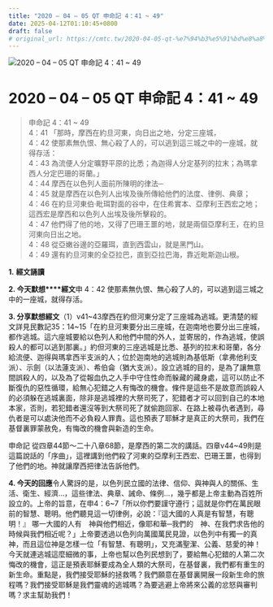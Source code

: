 ```yaml
---
title: "2020 – 04 – 05 QT 申命記 4：41 ~ 49"
date: 2025-04-12T01:10:45+0800
draft: false
# original_url: https://cmtc.tw/2020-04-05-qt-%e7%94%b3%e5%91%bd%e8%a8%98-4%ef%bc%9a41-49
---
```


![2020 – 04 – 05 QT 申命記 4：41 ~ 49](/images/qt.jpg   "2020 – 04 – 05 QT 申命記 4：41 ~ 49")

# 2020 – 04 – 05 QT 申命記 4：41 ~ 49

> 申命記 4：41 ~ 49  
> 4：41 「那時，摩西在約旦河東，向日出之地，分定三座城，  
> 4：42 使那素無仇恨、無心殺了人的，可以逃到這三城之中的一座城，就得存活：  
> 4：43 為流便人分定曠野平原的比悉；為迦得人分定基列的拉末；為瑪拿西人分定巴珊的哥蘭。」  
> 4：44 摩西在以色列人面前所陳明的律法─  
> 4：45 就是摩西在以色列人出埃及後所傳給他們的法度、律例、典章；  
> 4：46 在約旦河東伯‧毗珥對面的谷中，在住希實本、亞摩利王西宏之地；這西宏是摩西和以色列人出埃及後所擊殺的。  
> 4：47 他們得了他的地，又得了巴珊王噩的地，就是兩個亞摩利王，在約旦河東向日出之地。  
> 4：48 從亞嫩谷邊的亞羅珥，直到西雲山，就是黑門山。  
> 4：49 還有約旦河東的全亞拉巴，直到亞拉巴海，靠近毗斯迦山根。

**1.** **經文誦讀**

**2. 今天默想****經文**申 4：42 使那素無仇恨、無心殺了人的，可以逃到這三城之中的一座城，就得存活。

**3. 分享默想經文**（1）v41\~43摩西在約但河東分定了三座城為逃城。更清楚的經文詳見民數記35：14\~15「在約旦河東要分出三座城，在迦南地也要分出三座城，都作逃城。這六座城要給以色列人和他們中間的外人，並寄居的，作為逃城，使誤殺人的都可以逃到那裏。」約但河東的三座逃城是比悉、基列的拉末和哥蘭，各分給流便、迦得與瑪拿西半支派的人；位於迦南地的逃城則為基低斯（拿弗他利支派）、示劍（以法蓮支派）、希伯侖（猶大支派）。設立逃城的目的，是為了讓無意間誤殺人的，以及為了從報血仇之人手中守住性命而躲藏的藏身處，這可以防止不斷復仇的惡性循環，給無心犯錯之人有悔改的機會。條件是這些不是故意而誤殺人的必須躲在逃城裏面，除非是逃城裡的大祭司死了，犯錯者才可以回到自己的本地本家，否則，若犯錯者還沒等到大祭司死了就偷跑回家、在路上被尋仇者遇到，尋仇者是可以處決他而不必負殺人罪責。這也預表了耶穌才是真正的大祭司，我們在基督裏罪蒙赦免，有悔改的機會與新造的生命。

申命記 從四章44節～二十八章68節，是摩西的第二次的講話。四章v44\~49則是這篇說話的「序曲」，這裡講到他們殺了河東的亞摩利王西宏、巴珊王噩，也得到了他們的地。神就讓摩西把律法告訴他們。

**4. 今天的回應**令人驚訝的是，以色列民立國的法律、信仰、與神與人的關係、生活、衛生、經濟…，這些律法、典章、誡命、條例…，幾乎都是上帝主動為百姓所設立的。上帝的旨意，在申4：6\~7「所以你們要謹守遵行；這就是你們在萬民眼前的智慧、聰明。他們聽見這一切律例，必說：『這大國的人真是有智慧，有聰明！』 哪一大國的人有　神與他們相近，像耶和華─我們的　神、在我們求告他的時候與我們相近呢？」上帝要透過以色列向萬國萬民見證，以色列中有獨一的真神，而且這位神是怎樣一位「有智慧、有聰明」，又充滿聖潔、公義、慈愛的神！今天就連逃城這麼細微的事，上帝也幫以色列民想到了，要給無心犯錯的人第二次悔改的機會，這正是預表耶穌要成為全人類的大祭司，在基督裏，我們都有重生的新生命。重點是，我們接受耶穌的拯救嗎？我們願意在基督裏開展一段新生命的旅程嗎？我們接受耶穌是我們靈魂的逃城嗎？為要逃避上帝將來公義的忿怒與審判嗎？求主幫助我們！